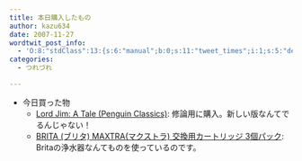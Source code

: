 ```yaml
---
title: 本日購入したもの
author: kazu634
date: 2007-11-27
wordtwit_post_info:
  - 'O:8:"stdClass":13:{s:6:"manual";b:0;s:11:"tweet_times";i:1;s:5:"delay";i:0;s:7:"enabled";i:1;s:10:"separation";s:2:"60";s:7:"version";s:3:"3.7";s:14:"tweet_template";b:0;s:6:"status";i:2;s:6:"result";a:0:{}s:13:"tweet_counter";i:2;s:13:"tweet_log_ids";a:1:{i:0;i:3341;}s:9:"hash_tags";a:0:{}s:8:"accounts";a:1:{i:0;s:7:"kazu634";}}'
categories:
  - つれづれ

---
```

<div class="section">
<ul>
<li>
      今日買った物 <ul>
<li>
<a href="http://d.hatena.ne.jp/asin/0141441615" onclick="__gaTracker('send', 'event', 'outbound-article', 'http://d.hatena.ne.jp/asin/0141441615', 'Lord Jim: A Tale (Penguin Classics)');">Lord Jim: A Tale (Penguin Classics)</a>: 修論用に購入。新しい版なんてでるんじゃない！
</li>
<li>
<a href="http://d.hatena.ne.jp/asin/B000O2NQ0A" onclick="__gaTracker('send', 'event', 'outbound-article', 'http://d.hatena.ne.jp/asin/B000O2NQ0A', 'BRITA (ブリタ) MAXTRA(マクストラ) 交換用カートリッジ 3個パック');">BRITA (ブリタ) MAXTRA(マクストラ) 交換用カートリッジ 3個パック</a>: Britaの浄水器なんてものを使っているのです。
</li>
</ul>
</li>
</ul>
</div>
